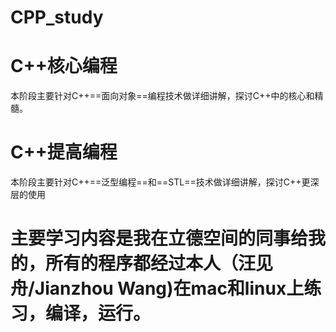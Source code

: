 # CPP_study

# C++核心编程

本阶段主要针对C++==面向对象==编程技术做详细讲解，探讨C++中的核心和精髓。

# C++提高编程

本阶段主要针对C++==泛型编程==和==STL==技术做详细讲解，探讨C++更深层的使用

# 主要学习内容是我在立德空间的同事给我的，所有的程序都经过本人（汪见舟/Jianzhou Wang)在mac和linux上练习，编译，运行。
